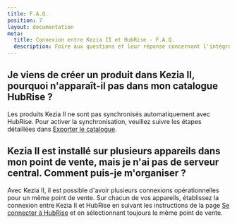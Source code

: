 ```yaml
---
title: F.A.Q.
position: 7
layout: documentation
meta:
  title: Connexion entre Kezia II et HubRise - F.A.Q.
  description: Foire aux questions et leur réponse concernant l'intégration de Kezia II avec HubRise.
---
```


## Je viens de créer un produit dans Kezia II, pourquoi n'apparaît-il pas dans mon catalogue HubRise ?

Les produits Kezia II ne sont pas synchronisés automatiquement avec HubRise. Pour activer la synchronisation, veuillez suivre les étapes détaillées dans [Exporter le catalogue](/apps/kezia/map-ref-codes#exporter-le-catalogue).

## Kezia II est installé sur plusieurs appareils dans mon point de vente, mais je n'ai pas de serveur central. Comment puis-je m'organiser ?

Avec Kezia II, il est possible d'avoir plusieurs connexions opérationnelles pour un même point de vente. Sur chacun de vos appareils, établissez la connexion entre Kezia II et HubRise en suivant les instructions de la page [Se connecter à HubRise](/apps/kezia/connect-hubrise) et en sélectionnant toujours le même point de vente.